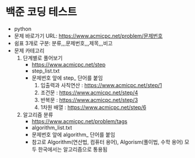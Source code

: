 # 백준 코딩 테스트

- python
- 문제 바로가기 URL: https://www.acmicpc.net/problem/문제번호
- 쉼표 3개로 구분: 분류,,,문제번호,,,제목,,,비고
- 문제 카테고리
    1. 단계별로 풀어보기
        - https://www.acmicpc.net/step
        - step_list.txt
        - 문제번호 앞에 step_ 단어를 붙임
            1. 입출력과 사칙연산 : https://www.acmicpc.net/step/1
            2. 조건문 : https://www.acmicpc.net/step/4
            3. 반복문 : https://www.acmicpc.net/step/3
            4. 1차원 배열 : https://www.acmicpc.net/step/6
    2. 알고리즘 분류
        - https://www.acmicpc.net/problem/tags
        - algorithm_list.txt
        - 문제번호 앞에 algorithm_ 단어를 붙임
        - 참고로 Algorithm(연산법, 컴퓨터 용어), Algorism(풀이법, 수학 용어) 모두 한국에서는 알고리즘으로 통용됨
